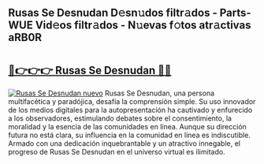 ## Rusas Se Desnudan D𝚎sn𝚞dos filtr𝚊dos - Parts-WUE Vid𝚎os filtr𝚊dos - N𝚞evas f𝚘tos atr𝚊ctivas aRB0R

# <h2><a href="http://mb1jrn.tromn.icu/?c=Rusas+Se+Desnudan">🔗👉👉👉 Rusas Se Desnudan 🔗🔗</a></h2>

[![Rusas Se Desnudan nuevo](https://i.imgur.com/pEAQMta.gif)](http://mb1jrn.tromn.icu/?c=Rusas+Se+Desnudan)
Rusas Se Desnudan, una persona multifacética y paradójica, desafía la comprensión simple. Su uso innovador de los medios digitales para la autopresentación ha cautivado y enfurecido a los observadores, estimulando debates sobre el consentimiento, la moralidad y la esencia de las comunidades en línea. Aunque su dirección futura no está clara, su influencia en la comunidad en línea es indiscutible. Armado con una dedicación inquebrantable y un atractivo innegable, el progreso de Rusas Se Desnudan en el universo virtual es ilimitado.

